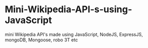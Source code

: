 # Mini-Wikipedia-API-s-using-JavaScript
mini Wikipedia API's made using JavaScript, NodeJS, ExpressJS, mongoDB, Mongoose, robo 3T etc
